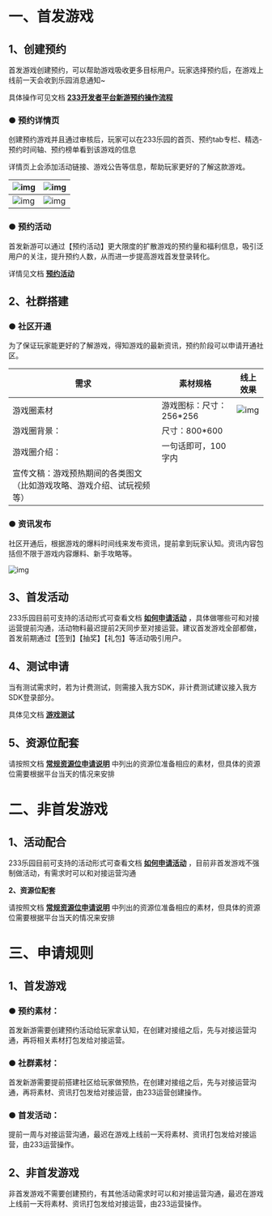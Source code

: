 # **一、首发游戏**

## **1、创建预约**

首发游戏创建预约，可以帮助游戏吸收更多目标用户。玩家选择预约后，在游戏上线前一天会收到乐园消息通知~

具体操作可见文档 **[233开发者平台新游预约操作流程](../操作指引/新游预约.md)**

### ● **预约详情页**

创建预约游戏并且通过审核后，玩家可以在233乐园的首页、预约tab专栏、精选-预约时间轴、预约榜单看到该游戏的信息

详情页上会添加活动链接、游戏公告等信息，帮助玩家更好的了解这款游戏。

| ![img](https://arkimg.ark.online/(null)-20240520172510296.png) | ![img](https://arkimg.ark.online/(null)-20240520172510252.png) |
| ------------------------------------------------------------ | ------------------------------------------------------------ |
| ![img](https://arkimg.ark.online/(null)-20240520172512523.png) | ![img](https://arkimg.ark.online/(null)-20240520172512811.png) |

### ● **预约活动**

首发新游可以通过【预约活动】更大限度的扩散游戏的预约量和福利信息，吸引泛用户的关注，提升预约人数，从而进一步提高游戏首发登录转化。

详情见文档 **[预约活动](../内购游戏流程/预约活动.md)**

## **2、社群搭建**

### ● **社区开通**

为了保证玩家能更好的了解游戏，得知游戏的最新资讯，预约阶段可以申请开通社区。

| 需求                                                         | 素材规格                | 线上效果                                                     |
| ------------------------------------------------------------ | ----------------------- | ------------------------------------------------------------ |
| 游戏圈素材                                                   | 游戏图标：尺寸：256*256 | ![img](https://arkimg.ark.online/(null)-20240520172511334.png) |
| 游戏圈背景： |  尺寸：800*600                                                          |                                                              |
| 游戏圈介绍： |  一句话即可，100字内                                                  |                                                              |
| 宣传文稿：游戏预热期间的各类图文（比如游戏攻略、游戏介绍、试玩视频等） |                         |                                                              |

### **● 资讯发布**

社区开通后，根据游戏的爆料时间线来发布资讯，提前拿到玩家认知。资讯内容包括但不限于游戏内容爆料、新手攻略等。

![img](https://arkimg.ark.online/(null)-20240520172510391.png)

## **3、首发活动**

233乐园目前可支持的活动形式可查看文档 **[如何申请活动](../内购游戏流程/申请活动.md)** ，具体做哪些可和对接运营提前沟通，活动物料最迟提前2天同步至对接运营。建议首发游戏全部都做，首发前期通过【签到】【抽奖】【礼包】等活动吸引用户。

## **4、测试申请**

当有测试需求时，若为计费测试，则需接入我方SDK，非计费测试建议接入我方SDK登录部分。

具体见文档 **[游戏测试](../内购游戏流程/游戏测试申请.md)**

## **5、资源位配套**

请按照文档 **[常规资源位申请说明](../内购游戏流程/常规资源申请说明.md)** 中列出的资源位准备相应的素材，但具体的资源位需要根据平台当天的情况来安排

# **二、非首发游戏**

## **1、活动配合**

233乐园目前可支持的活动形式可查看文档 **[如何申请活动](../内购游戏流程/申请活动.md)** ，目前非首发游戏不强制做活动，有需求时可以和对接运营沟通

**2、资源位配套**

请按照文档 **[常规资源位申请说明](../内购游戏流程/常规资源申请说明.md)** 中列出的资源位准备相应的素材，但具体的资源位需要根据平台当天的情况来安排

# **三、申请规则**

## **1、首发游戏**

### ● **预约素材：**

首发新游需要创建预约活动给玩家拿认知，在创建对接组之后，先与对接运营沟通，再将相关素材打包发给对接运营。

### ● **社群素材：**

首发新游需要提前搭建社区给玩家做预热，在创建对接组之后，先与对接运营沟通，再将素材、资讯打包发给对接运营，由233运营创建操作。

### ● **首发活动：**

提前一周与对接运营沟通，最迟在游戏上线前一天将素材、资讯打包发给对接运营，由233运营操作。

## **2、非首发游戏**

非首发游戏不需要创建预约，有其他活动需求时可以和对接运营沟通，最迟在游戏上线前一天将素材、资讯打包发给对接运营，由233运营操作。
